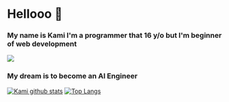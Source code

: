 # Hellooo 👋
### My name is Kami I'm a programmer that 16 y/o but I'm beginner of web development 
<a href="https://visitcount.itsvg.in">
  <img src="https://visitcount.itsvg.in/api?id=KamiK4M1&label=Profile%20Views&color=1&icon=0&pretty=true" />
</a>


### My dream is to become an AI Engineer

[![Kami github stats](https://github-readme-stats.vercel.app/api?username=KamiK4M1)](https://github.com/KamiK4M1) 
[![Top Langs](https://github-readme-stats.vercel.app/api/top-langs/?username=KamiK4M1&layout=compact)](https://github.com/KamiK4M1)

<!--
**KamiK4M1/KamiK4M1** is a ✨ _special_ ✨ repository because its `README.md` (this file) appears on your GitHub profile.

Here are some ideas to get you started:

- 🔭 I’m currently working on ...
- 🌱 I’m currently learning ...
- 👯 I’m looking to collaborate on ...
- 🤔 I’m looking for help with ...
- 💬 Ask me about ...
- 📫 How to reach me: ...
- 😄 Pronouns: ...
- ⚡ Fun fact: ...
-->
